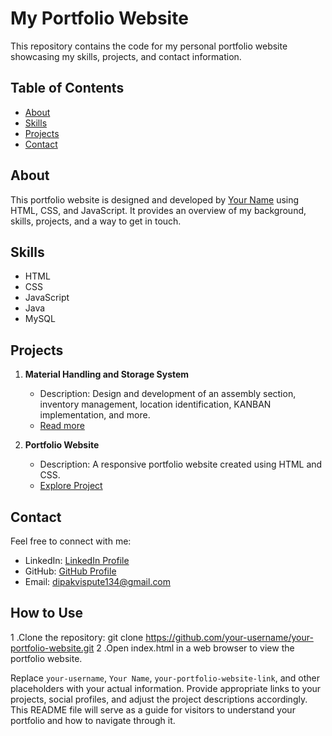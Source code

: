 
# My Portfolio Website

This repository contains the code for my personal portfolio website showcasing my skills, projects, and contact information.

## Table of Contents

- [About](#about)
- [Skills](#skills)
- [Projects](#projects)
- [Contact](#contact)



## About

This portfolio website is designed and developed by [Your Name](your-portfolio-website-link) using HTML, CSS, and JavaScript. It provides an overview of my background, skills, projects, and a way to get in touch.

## Skills

- HTML
- CSS
- JavaScript
- Java
- MySQL

## Projects

1. **Material Handling and Storage System**
   - Description: Design and development of an assembly section, inventory management, location identification, KANBAN implementation, and more.
   - [Read more](#)

2. **Portfolio Website**
   - Description: A responsive portfolio website created using HTML and CSS.
   - [Explore Project](#)

## Contact

Feel free to connect with me:
- LinkedIn: [LinkedIn Profile](https://www.linkedin.com/in/dipak-vispute-124337214)
- GitHub: [GitHub Profile](https://github.com/Dipak8657)
- Email: dipakvispute134@gmail.com

## How to Use
1 .Clone the repository:
git clone https://github.com/your-username/your-portfolio-website.git
2 .Open index.html in a web browser to view the portfolio website.



Replace `your-username`, `Your Name`, `your-portfolio-website-link`, and other placeholders with your actual information. Provide appropriate links to your projects, social profiles, and adjust the project descriptions accordingly. This README file will serve as a guide for visitors to understand your portfolio and how to navigate through it.
